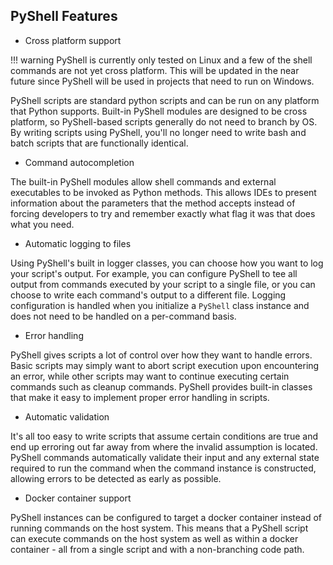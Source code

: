 ## PyShell Features
* Cross platform support

!!! warning
    PyShell is currently only tested on Linux and a few of the shell commands
    are not yet cross platform. This will be updated in the near future since
    PyShell will be used in projects that need to run on Windows.

PyShell scripts are standard python scripts and can be run on any platform that
Python supports. Built-in PyShell modules are designed to be cross platform,
so PyShell-based scripts generally do not need to branch by OS. By writing
scripts using PyShell, you'll no longer need to write bash and batch scripts
that are functionally identical.

* Command autocompletion

The built-in PyShell modules allow shell commands and external executables to
be invoked as Python methods. This allows IDEs to present information about the
parameters that the method accepts instead of forcing developers to try and
remember exactly what flag it was that does what you need.

* Automatic logging to files

Using PyShell's built in logger classes, you can choose how you want to log your
script's output. For example, you can configure PyShell to tee all output from
commands executed by your script to a single file, or you can choose to write
each command's output to a different file. Logging configuration is handled when
you initialize a `PyShell` class instance and does not need to be handled on a
per-command basis.

* Error handling

PyShell gives scripts a lot of control over how they want to handle errors.
Basic scripts may simply want to abort script execution upon encountering an
error, while other scripts may want to continue executing certain commands such
as cleanup commands. PyShell provides built-in classes that make it easy to
implement proper error handling in scripts.

* Automatic validation

It's all too easy to write scripts that assume certain conditions are true and
end up erroring out far away from where the invalid assumption is located.
PyShell commands automatically validate their input and any external state
required to run the command when the command instance is constructed, allowing
errors to be detected as early as possible.

* Docker container support

PyShell instances can be configured to target a docker container instead of
running commands on the host system. This means that a PyShell script can
execute commands on the host system as well as within a docker container -
all from a single script and with a non-branching code path.
